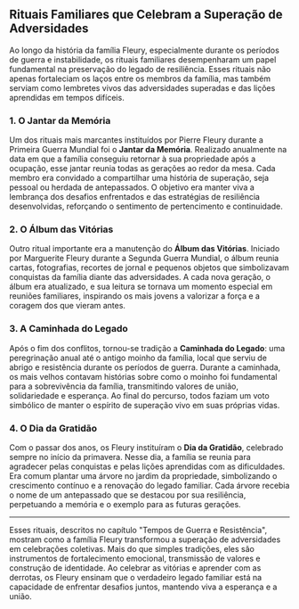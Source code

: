 
## Rituais Familiares que Celebram a Superação de Adversidades

Ao longo da história da família Fleury, especialmente durante os períodos de guerra e instabilidade, os rituais familiares desempenharam um papel fundamental na preservação do legado de resiliência. Esses rituais não apenas fortaleciam os laços entre os membros da família, mas também serviam como lembretes vivos das adversidades superadas e das lições aprendidas em tempos difíceis.

### 1. O Jantar da Memória

Um dos rituais mais marcantes instituídos por Pierre Fleury durante a Primeira Guerra Mundial foi o **Jantar da Memória**. Realizado anualmente na data em que a família conseguiu retornar à sua propriedade após a ocupação, esse jantar reunia todas as gerações ao redor da mesa. Cada membro era convidado a compartilhar uma história de superação, seja pessoal ou herdada de antepassados. O objetivo era manter viva a lembrança dos desafios enfrentados e das estratégias de resiliência desenvolvidas, reforçando o sentimento de pertencimento e continuidade.

### 2. O Álbum das Vitórias

Outro ritual importante era a manutenção do **Álbum das Vitórias**. Iniciado por Marguerite Fleury durante a Segunda Guerra Mundial, o álbum reunia cartas, fotografias, recortes de jornal e pequenos objetos que simbolizavam conquistas da família diante das adversidades. A cada nova geração, o álbum era atualizado, e sua leitura se tornava um momento especial em reuniões familiares, inspirando os mais jovens a valorizar a força e a coragem dos que vieram antes.

### 3. A Caminhada do Legado

Após o fim dos conflitos, tornou-se tradição a **Caminhada do Legado**: uma peregrinação anual até o antigo moinho da família, local que serviu de abrigo e resistência durante os períodos de guerra. Durante a caminhada, os mais velhos contavam histórias sobre como o moinho foi fundamental para a sobrevivência da família, transmitindo valores de união, solidariedade e esperança. Ao final do percurso, todos faziam um voto simbólico de manter o espírito de superação vivo em suas próprias vidas.

### 4. O Dia da Gratidão

Com o passar dos anos, os Fleury instituíram o **Dia da Gratidão**, celebrado sempre no início da primavera. Nesse dia, a família se reunia para agradecer pelas conquistas e pelas lições aprendidas com as dificuldades. Era comum plantar uma árvore no jardim da propriedade, simbolizando o crescimento contínuo e a renovação do legado familiar. Cada árvore recebia o nome de um antepassado que se destacou por sua resiliência, perpetuando a memória e o exemplo para as futuras gerações.

---

Esses rituais, descritos no capítulo "Tempos de Guerra e Resistência", mostram como a família Fleury transformou a superação de adversidades em celebrações coletivas. Mais do que simples tradições, eles são instrumentos de fortalecimento emocional, transmissão de valores e construção de identidade. Ao celebrar as vitórias e aprender com as derrotas, os Fleury ensinam que o verdadeiro legado familiar está na capacidade de enfrentar desafios juntos, mantendo viva a esperança e a união.
```
